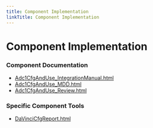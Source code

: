 ```yaml
---
title: Component Implementation
linkTitle: Component Implementation
---
```


# Component Implementation
### Component Documentation

- [Adc1CfgAndUse_IntegrationManual.html](doc/Adc1CfgAndUse_IntegrationManual.html)
- [Adc1CfgAndUse_MDD.html](doc/Adc1CfgAndUse_MDD.html)
- [Adc1CfgAndUse_Review.html](doc/Adc1CfgAndUse_Review.html)

### Specific Component Tools

- [DaVinciCfgReport.html](tools/DaVinciCfgReport.html)

